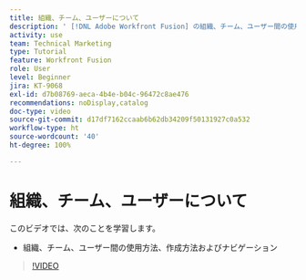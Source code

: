 ```yaml
---
title: 組織、チーム、ユーザーについて
description: ' [!DNL Adobe Workfront Fusion] の組織、チーム、ユーザー間の使用方法、作成方法およびナビゲーションについて説明します。'
activity: use
team: Technical Marketing
type: Tutorial
feature: Workfront Fusion
role: User
level: Beginner
jira: KT-9068
exl-id: d7b08769-aeca-4b4e-b04c-96472c8ae476
recommendations: noDisplay,catalog
doc-type: video
source-git-commit: d17df7162ccaab6b62db34209f50131927c0a532
workflow-type: ht
source-wordcount: '40'
ht-degree: 100%

---
```


# 組織、チーム、ユーザーについて

このビデオでは、次のことを学習します。

* 組織、チーム、ユーザー間の使用方法、作成方法およびナビゲーション

>[!VIDEO](https://video.tv.adobe.com/v/3418187/?quality=12&learn=on&enablevpops&captions=jpn)
